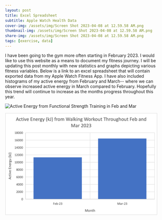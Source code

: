 ```yaml
---
layout: post
title: Excel Spreadsheet
subtitle: Apple Watch Health Data
cover-img: /assets/img/Screen Shot 2023-04-08 at 12.59.58 AM.png
thumbnail-img: /assets/img/Screen Shot 2023-04-08 at 12.59.58 AM.png
share-img: /assets/img/Screen Shot 2023-04-08 at 12.59.58 AM.png
tags: [exercise, data]
---
```


I have been going to the gym more often starting in February 2023. I would like to use this website as a means to document my fitness journey. I will be updating this post monthly with new statistics and graphs depicting various fitness variables. Below is a link to an excel spreadsheet that will contain exported data from my Apple Watch Fitness App. I have also included histograms of my active energy from February and March-- where we can observe increased active energy in March compared to February. Hopefully this trend will continue to increase as the months progress throughout this year. 

![Active Energy from Functional Strength Training in Feb and Mar]([https://github.com/sara-xue/KNES381Final/blob/85ff9c029087285e5fc9a4ee99a294c40c497930/assets/img/Screen%20Shot%202023-04-08%20at%2012.59.58%20AM.png])

![Active Energy from Walking in Feb and Mar](https://github.com/sara-xue/KNES381Final/blob/63d2cbdf9e09c426a6b9b675233a558d70605ec8/assets/img/Walking%20Energy.png)
